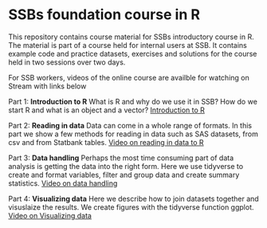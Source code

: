 # SSBs foundation course in R
This repository contains course material for SSBs introductory course in R. The material is part of a course held for internal users at SSB. 
It contains example code and practice datasets, exercises and solutions for the course held in two sessions over two days. 

For SSB workers, videos of the online course are availble for watching on Stream with links below

Part 1: **Introduction to R**
What is R and why do we use it in SSB? How do we start R and what is an object and a vector? [Introduction to R](https://web.microsoftstream.com/video/8846dced-ca77-449a-a927-b36c4caa53cb)

Part 2: **Reading in data**
Data can come in a whole range of formats. In this part we show a few methods for reading in data such as SAS datasets, from csv and from Statbank tables. [Video on reading in data to R](https://web.microsoftstream.com/video/a0a48bc0-fa74-48a0-bd2d-c587f67a24da)

Part 3: **Data handling**
Perhaps the most time consuming part of data analysis is getting the data into the right form. Here we use tidyverse to create and format variables, filter and group data and create summary statistics. [Video on data handling](https://web.microsoftstream.com/video/76b2d938-d316-4de9-b378-8154f192e98b)

Part 4: **Visualizing data**
Here we describe how to join datasets together and visuslaize the results. We create figures with the tidyverse function ggplot. [Video on Visualizing data](https://web.microsoftstream.com/video/3a01c023-2653-4e3d-9455-4303d59a0280)
